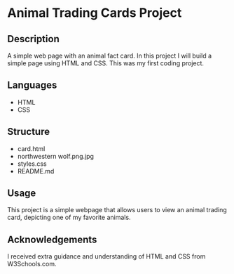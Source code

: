 # Animal Trading Cards Project #

## Description
A simple web page with an animal fact card. In this project I will build a simple page using HTML and CSS. This was my first coding project.

## Languages
* HTML
* CSS

## Structure
* card.html
* northwestern wolf.png.jpg   
* styles.css 
*  README.md

## Usage
This project is a simple webpage that allows users to view an animal trading card, depicting one of my favorite animals.

## Acknowledgements
I received extra guidance and understanding of HTML and CSS from W3Schools.com.
